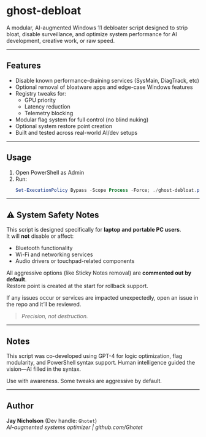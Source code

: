 # ghost-debloat

A modular, AI-augmented Windows 11 debloater script designed to strip bloat, disable surveillance, and optimize system performance for AI development, creative work, or raw speed.

---

## Features

- Disable known performance-draining services (SysMain, DiagTrack, etc)
- Optional removal of bloatware apps and edge-case Windows features
- Registry tweaks for:
  - GPU priority
  - Latency reduction
  - Telemetry blocking
- Modular flag system for full control (no blind nuking)
- Optional system restore point creation
- Built and tested across real-world AI/dev setups

---

## Usage

1. Open PowerShell as Admin  
2. Run:  
   ```powershell
   Set-ExecutionPolicy Bypass -Scope Process -Force; ./ghost-debloat.ps1

---

## ⚠️ System Safety Notes

This script is designed specifically for **laptop and portable PC users**.  
It will **not** disable or affect:
- Bluetooth functionality
- Wi-Fi and networking services
- Audio drivers or touchpad-related components

All aggressive options (like Sticky Notes removal) are **commented out by default**.  
Restore point is created at the start for rollback support.

If any issues occur or services are impacted unexpectedly, open an issue in the repo and it’ll be reviewed.

> *Precision, not destruction.*

---

## Notes

This script was co-developed using GPT-4 for logic optimization, flag modularity, and PowerShell syntax support. Human intelligence guided the vision—AI filled in the syntax.

Use with awareness. Some tweaks are aggressive by default.

---

## Author

**Jay Nicholson** (Dev handle: `Ghotet`)  
*AI-augmented systems optimizer | github.com/Ghotet*
